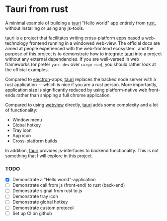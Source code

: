 # Tauri from rust

A minimal example of building a [tauri] "Hello world" app entirely from [rust], without installing or using any js-tools.

[tauri] is a project that facilitates writing cross-platform apps based a web-technology frontend running in a windowed web-view.
The official docs are aimed at people experienced with the web-frontend ecosystem, and the purpose of this project is to demonstrate how to integrate [tauri] into a project without any external dependencies.
If you are well-versed in web frameworks (or prefer `yarn dev` over `cargo run`), you should rather look at the official examples.

Compared to [electron]-apps, [tauri] replaces the backed node server with a rust application -- which is nice if you are a rust person. More importantly, application size is significantly reduced by using platform-native web front-ends rather than shipping a full chrome application.

Compared to using [webview] directly, [tauri] adds some complexity and a lot of functionality:
- Window menu
- Global hotkey
- Tray icon
- App icon
- Cross-platform builds

In addition, [tauri] provides js-interfaces to backend functionality. This is not something that I will explore in this project.

### TODO

- [x] Demonstrate a "Hello world"-application
- [ ] Demonstrate call from js (front-end) to rust (back-end)
- [ ] Demonstrate signal from rust to js
- [ ] Demonstrate tray icon
- [ ] Demonstrate global hotkey
- [ ] Demonstrate custom protocol
- [ ] Set up CI on github

[rust]: https://www.rust-lang.org/
[tauri]: https://tauri.studio/en/
[electron]: https://www.electronjs.org/
[webview]: https://github.com/webview
